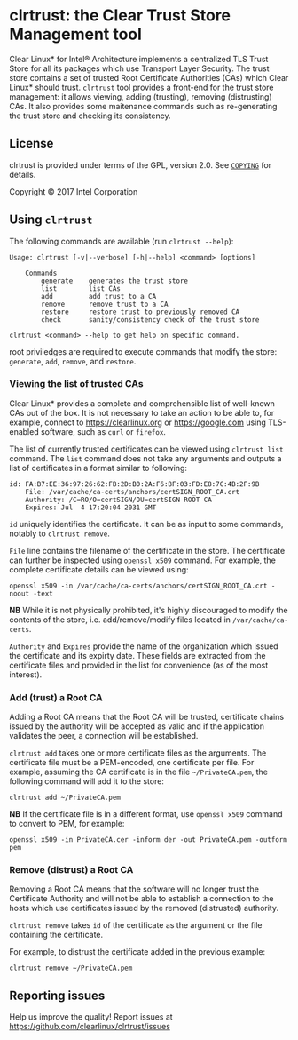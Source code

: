# clrtrust: the Clear Trust Store Management tool

Clear Linux\* for Intel® Architecture implements a centralized TLS Trust Store
for all its packages which use Transport Layer Security. The trust store
contains a set of trusted Root Certificate Authorities (CAs) which Clear Linux\*
should trust. `clrtrust` tool provides a front-end for the trust store
management: it allows viewing, adding (trusting), removing (distrusting) CAs. It
also provides some maitenance commands such as re-generating the trust store and
checking its consistency.

## License

clrtrust is provided under terms of the GPL, version 2.0. See
[`COPYING`](COPYING) for details.

Copyright &copy; 2017 Intel Corporation

## Using `clrtrust`

The following commands are available (run `clrtrust --help`):

```
Usage: clrtrust [-v|--verbose] [-h|--help] <command> [options]

    Commands
        generate    generates the trust store
        list        list CAs
        add         add trust to a CA
        remove      remove trust to a CA
        restore     restore trust to previously removed CA
        check       sanity/consistency check of the trust store

clrtrust <command> --help to get help on specific command.
```

root priviledges are required to execute commands that modify the store:
`generate`, `add`, `remove`, and `restore`.


### Viewing the list of trusted CAs

Clear Linux\* provides a complete and comprehensible list of well-known CAs out
of the box. It is not necessary to take an action to be able to, for example,
connect to https://clearlinux.org or https://google.com using TLS-enabled
software, such as `curl` or `firefox`.

The list of currently trusted certificates can be viewed using `clrtrust list`
command. The `list` command does not take any arguments and outputs a list of
certificates in a format similar to following:

```
id: FA:B7:EE:36:97:26:62:FB:2D:B0:2A:F6:BF:03:FD:E8:7C:4B:2F:9B
    File: /var/cache/ca-certs/anchors/certSIGN_ROOT_CA.crt
    Authority: /C=RO/O=certSIGN/OU=certSIGN ROOT CA
    Expires: Jul  4 17:20:04 2031 GMT
```

`id` uniquely identifies the certificate. It can be as input to some commands,
notably to `clrtrust remove`.

`File` line contains the filename of the certificate in the store. The
certificate can further be inspected using `openssl x509` command. For example,
the complete certificate details can be viewed using:

```
openssl x509 -in /var/cache/ca-certs/anchors/certSIGN_ROOT_CA.crt -noout -text
```

**NB** While it is not physically prohibited, it's highly discouraged to modify
the contents of the store, i.e. add/remove/modify files located in
`/var/cache/ca-certs`.

`Authority` and `Expires` provide the name of the organization which issued the
certificate and its expirty date. These fields are extracted from the
certificate files and provided in the list for convenience (as of the most
interest).

### Add (trust) a Root CA

Adding a Root CA means that the Root CA will be trusted, certificate chains
issued by the authority will be accepted as valid and if the application
validates the peer, a connection will be established.

`clrtrust add` takes one or more certificate files as the arguments. The
certificate file must be a PEM-encoded, one certificate per file. For example,
assuming the CA certificate is in the file `~/PrivateCA.pem`, the following
command will add it to the store:

```
clrtrust add ~/PrivateCA.pem
```

**NB** If the certificate file is in a different format, use `openssl x509`
command to convert to PEM, for example:

```
openssl x509 -in PrivateCA.cer -inform der -out PrivateCA.pem -outform pem
```

### Remove (distrust) a Root CA

Removing a Root CA means that the software will no longer trust the Certificate
Authority and will not be able to establish a connection to the hosts which use
certificates issued by the removed (distrusted) authority.

`clrtrust remove` takes `id` of the certificate as the argument or the file
containing the certificate.

For example, to distrust the certificate added in the previous example:

```
clrtrust remove ~/PrivateCA.pem
```


## Reporting issues

Help us improve the quality! Report issues at
https://github.com/clearlinux/clrtrust/issues

